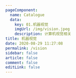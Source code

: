 ```yaml
---
pageComponent: 
  name: Catalogue
  data: 
    key: 01.机器视觉
    imgUrl: /img/vision.jpeg
    description: 计算机视觉相关
title: 机器视觉
date: 2020-08-29 11:27:08
permalink: /vision
sidebar: false
article: false
comment: false
editLink: false
---
```

